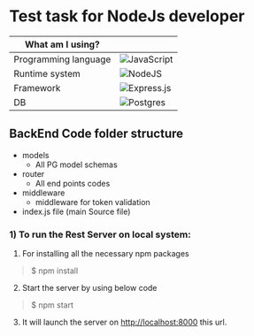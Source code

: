 # Test task for NodeJs developer

<div align="center">
  
| What am I using?                                          | |
| --------------------------------------------------------- | ------------------------------------------------------------------------------------------- |
|Programming language|![JavaScript](https://img.shields.io/badge/javascript-%23323330.svg?style=for-the-badge&logo=javascript&logoColor=%23F7DF1E)                                                                     
| Runtime system                                            | ![NodeJS](https://img.shields.io/badge/node.js-6DA55F?style=for-the-badge&logo=node.js&logoColor=white)                |
| Framework       | ![Express.js](https://img.shields.io/badge/express.js-%23404d59.svg?style=for-the-badge&logo=express&logoColor=%2361DAFB) |
| DB | ![Postgres](https://img.shields.io/badge/postgres-%23316192.svg?style=for-the-badge&logo=postgresql&logoColor=white) |

</div>

## **BackEnd Code folder structure**

- models
  - All PG model schemas
- router
  - All end points codes
- middleware
  - middleware for token validation 
- index.js file (main Source file)

### 1) To run the Rest Server on local system:

1. For installing all the necessary npm packages

> \$ npm install

2. Start the server by using below code

> \$ npm start

3. It will launch the server on [http://localhost:8000](http://localhost:8000) this url.
